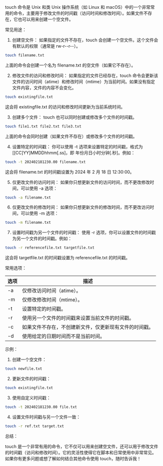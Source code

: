 touch 命令是 Unix 和类 Unix 操作系统（如 Linux 和 macOS）中的一个非常常用的命令，主要用于修改文件的时间戳（访问时间和修改时间）。如果文件不存在，它也可以用来创建一个空文件。

常见用途：
1.	创建空文件：
如果指定的文件不存在，touch 会创建一个空文件。这个文件会有默认的权限（通常是 rw-r--r--）。
```sh
touch filename.txt
```
上面的命令会创建一个名为 filename.txt 的空文件（如果它不存在）。

2.	修改文件的访问和修改时间：
如果指定的文件已经存在，touch 命令会更新该文件的访问时间（atime）和修改时间（mtime）为当前时间。如果没有指定文件内容，文件的内容不会变化。
```sh
touch existingfile.txt
```
这会将 existingfile.txt 的访问和修改时间更新为当前系统时间。

3.	创建多个文件：
touch 也可以同时创建或修改多个文件的时间戳。
```sh
touch file1.txt file2.txt file3.txt
```
上面的命令会同时创建（如果文件不存在）或修改多个文件的时间戳。

4.	设置特定的时间戳：
你可以使用 -t 选项来设置特定的时间戳，格式为 [[CC]YY]MMDDhhmm[.ss]，即 年份月日小时分钟[.秒]。例如：
```sh
touch -t 202402181230.00 filename.txt
```
这会将 filename.txt 的时间戳设置为 2024 年 2 月 18 日 12:30:00。

5.	仅更改文件的访问时间：
如果你只想更新文件的访问时间，而不更改修改时间，可以使用 -a 选项：
```sh
touch -a filename.txt
```

6.	仅更改文件的修改时间：
如果你只想更新文件的修改时间，而不更改访问时间，可以使用 -m 选项：
```sh
touch -m filename.txt
```

7.	设置时间戳为另一个文件的时间戳：
使用 -r 选项，你可以设置文件的时间戳为另一个文件的时间戳。例如：
```sh
touch -r referencefile.txt targetfile.txt
```
这会将 targetfile.txt 的时间戳设置为 referencefile.txt 的时间戳。

常用选项：

|选项|	描述|
|---|---|
|-a|	仅修改访问时间（atime）。|
|-m|	仅修改修改时间（mtime）。|
|-t|	设置特定的时间戳。|
|-r|	使用另一个文件的时间戳来设置当前文件的时间戳。|
|-c|	如果文件不存在，不创建新文件，仅更新现有文件的时间戳。|
|-d|	使用给定的日期时间而不是当前时间。|

示例：
1.	创建一个空文件：
```sh
touch newfile.txt
```

2.	更新文件的时间戳：
```sh
touch existingfile.txt
```

3.	使用自定义时间戳：
```sh
touch -t 202402181230.00 file.txt
```

4.	设置文件时间戳与另一个文件一致：
```sh
touch -r ref.txt target.txt
```


总结：

touch 是一个非常有用的命令，它不仅可以用来创建空文件，还可以用于修改文件的时间戳（访问和修改时间）。它的灵活性使得它在脚本和日常使用中非常常见。如果你有更多问题或想了解如何结合其他命令使用 touch，随时告诉我！